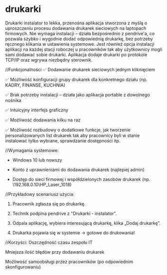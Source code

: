 # drukarki

Drukarki instalator to lekka, przenośna aplikacja stworzona z myślą o uproszczeniu procesu dodawania drukarek sieciowych na laptopach firmowych. Nie wymaga instalacji – działa bezpośrednio z pendrive'a, co pozwala szybko i wygodnie dodać odpowiednią drukarkę, bez potrzeby ręcznego klikania w ustawienia systemowe. Jest również opcja instalacji aplikacji na każdej stacji roboczej u pracowników tak aby użytkownicy mogli sami dodawać sobie drukarki. Aplikacja dodaje drukarki po protokole TCP/IP oraz wgrywa niezbędny sterownik.

//Funkcjonalności
✅ Dodawanie drukarek sieciowych jednym kliknięciem

✅ Możliwość konfiguracji grupy drukarek dla konkretnego działu (np. KADRY, FINANSE, KUCHNIA)

✅ Brak potrzeby instalacji – działa jako aplikacja portable z dowolnego nośnika

✅ Intuicyjny interfejs graficzny

✅ Możliwość dodawania kilku na raz

✅ Możliwość rozbudowy o dodatkowe funkcje, jak tworzenie personalizowanych list drukarek tak aby pracownicy byli w stanie instalować tylko wybrane, sprawdzanie dostępności itp.


//Wymagania systemowe:
- Windows 10 lub nowszy

- Konto z uprawnieniami do dodawania drukarek (najlepiej admin)

- Dostęp do sieci firmowej i współdzielonych zasobów drukarek (np. \\192.168.0.10\HP_Laser_1018)


//Przykładowy scenariusz użycia:
1. Pracownik zgłasza się po drukarkę.

2. Technik podpina pendrive z "Drukarki - instalator".

3. Odpala aplikację, wybiera interesującą drukarkę, klika „Dodaj drukarkę”.

4. Drukarka pojawia się w systemie → gotowe do drukowania!

//Korzyści:
Oszczędność czasu zespołu IT

Mniejsza ilość błędów przy dodawaniu drukarek

Możliwość samoobsługi przez pracowników (po odpowiednim skonfigurowaniu)
